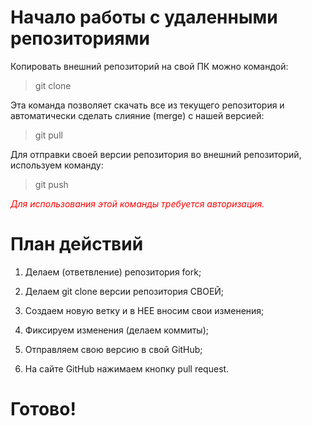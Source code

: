 # Начало работы с удаленными репозиториями

Копировать внешний репозиторий на свой ПК можно командой: 
>git clone

Эта команда позволяет скачать все 
из текущего репозитория и автоматически
сделать слияние (merge) с нашей версией:
>git pull

Для отправки своей версии репозитория во
внешний репозиторий, используем команду:
>git push

 <span style="color:red">*Для использования этой команды требуется авторизация.*

 # План действий
1. Делаем   (ответвление) репозитория fork;

2. Делаем git clone   версии репозитория СВОЕЙ;

3. Создаем новую ветку и в НЕЕ вносим свои изменения;

4. Фиксируем изменения (делаем коммиты);

5. Отправляем свою версию в свой GitHub; 

6. На сайте GitHub нажимаем кнопку pull request. 

# Готово! 
